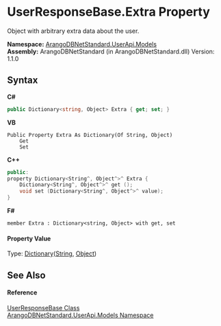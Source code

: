 # UserResponseBase.Extra Property 
 

Object with arbitrary extra data about the user.

**Namespace:**&nbsp;<a href="3f782427-687a-00ed-a402-dbe7f114707d">ArangoDBNetStandard.UserApi.Models</a><br />**Assembly:**&nbsp;ArangoDBNetStandard (in ArangoDBNetStandard.dll) Version: 1.1.0

## Syntax

**C#**<br />
``` C#
public Dictionary<string, Object> Extra { get; set; }
```

**VB**<br />
``` VB
Public Property Extra As Dictionary(Of String, Object)
	Get
	Set
```

**C++**<br />
``` C++
public:
property Dictionary<String^, Object^>^ Extra {
	Dictionary<String^, Object^>^ get ();
	void set (Dictionary<String^, Object^>^ value);
}
```

**F#**<br />
``` F#
member Extra : Dictionary<string, Object> with get, set

```


#### Property Value
Type: <a href="https://docs.microsoft.com/dotnet/api/system.collections.generic.dictionary-2" target="_blank" rel="noopener noreferrer">Dictionary</a>(<a href="https://docs.microsoft.com/dotnet/api/system.string" target="_blank" rel="noopener noreferrer">String</a>, <a href="https://docs.microsoft.com/dotnet/api/system.object" target="_blank" rel="noopener noreferrer">Object</a>)

## See Also


#### Reference
<a href="7495a6d5-68ed-7bed-659d-4ce86a7c4435">UserResponseBase Class</a><br /><a href="3f782427-687a-00ed-a402-dbe7f114707d">ArangoDBNetStandard.UserApi.Models Namespace</a><br />